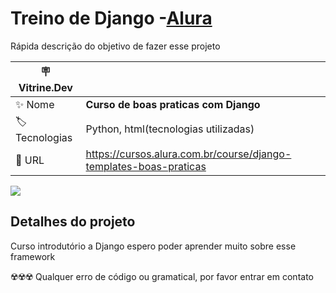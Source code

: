 # Treino de Django -[Alura](https://www.alura.com.br)

Rápida descrição do objetivo de fazer esse projeto

| :placard: Vitrine.Dev |     |
| -------------  | --- |
| :sparkles: Nome        | **Curso de boas praticas com Django**
| :label: Tecnologias | Python, html(tecnologias utilizadas)
| :rocket: URL         | https://cursos.alura.com.br/course/django-templates-boas-praticas

<!-- Inserir imagem com a #vitrinedev ao final do link -->
![](https://static.djangoproject.com/img/logos/django-logo-negative.1d528e2cb5fb.png#vitrinedev)

## Detalhes do projeto

Curso introdutório a Django espero poder aprender muito sobre esse framework



☢️☢️☢️ Qualquer erro de código ou gramatical, por favor entrar em contato
